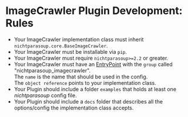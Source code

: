 # ImageCrawler Plugin Development: Rules

* Your ImageCrawler implementation class must inherit `nichtparasoup.core.BaseImageCrawler`.
* Your ImageCrawler must be installable via `pip`.
* Your ImageCrawler must require `nichtparasoup>=2.2` or greater.
* Your ImageCrawler must have an [EntryPoint](https://packaging.python.org/specifications/entry-points/)
  with the `group` called "nichtparasoup_imagecrawler".  
  The `name` is the name that should be used in the config.  
  The `object reference` points to your implementation class.
* Your Plugin should include a folder `examples` that holds at least one _nichtparasoup_ config file.
* Your Plugin should include a `docs` folder that describes all the options/config the implementation class accepts.
